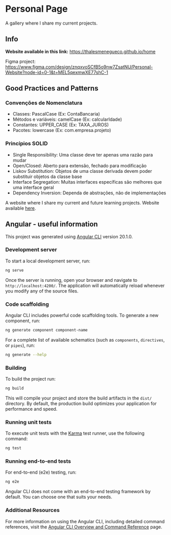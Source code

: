 # Personal Page

A gallery where I share my current projects.

## Info

**Website available in this link:** https://thalesmenegueco.github.io/home

Figma project: https://www.figma.com/design/znqxvoSCfB5o9nw7ZsatNU/Personal-Website?node-id=0-1&t=MEL5qexmwXE77shC-1

## Good Practices and Patterns

### Convenções de Nomenclatura
- Classes: PascalCase (Ex: ContaBancaria)
- Métodos e variáveis: camelCase (Ex: calcularIdade)
- Constantes: UPPER_CASE (Ex: TAXA_JUROS)
- Pacotes: lowercase (Ex: com.empresa.projeto)

### Princípios SOLID
- Single Responsibility: Uma classe deve ter apenas uma razão para mudar
- Open/Closed: Aberto para extensão, fechado para modificação
- Liskov Substitution: Objetos de uma classe derivada devem poder substituir objetos da classe base
- Interface Segregation: Muitas interfaces específicas são melhores que uma interface geral
- Dependency Inversion: Dependa de abstrações, não de implementações

A website where I share my current and future learning projects.
Website available [here](https://thalesmenegueco.github.io).

## Angular - useful information

This project was generated using [Angular CLI](https://github.com/angular/angular-cli) version 20.1.0.

### Development server

To start a local development server, run:

```bash
ng serve
```

Once the server is running, open your browser and navigate to `http://localhost:4200/`. The application will automatically reload whenever you modify any of the source files.

### Code scaffolding

Angular CLI includes powerful code scaffolding tools. To generate a new component, run:

```bash
ng generate component component-name
```

For a complete list of available schematics (such as `components`, `directives`, or `pipes`), run:

```bash
ng generate --help
```

### Building

To build the project run:

```bash
ng build
```

This will compile your project and store the build artifacts in the `dist/` directory. By default, the production build optimizes your application for performance and speed.

### Running unit tests

To execute unit tests with the [Karma](https://karma-runner.github.io) test runner, use the following command:

```bash
ng test
```

### Running end-to-end tests

For end-to-end (e2e) testing, run:

```bash
ng e2e
```

Angular CLI does not come with an end-to-end testing framework by default. You can choose one that suits your needs.

### Additional Resources

For more information on using the Angular CLI, including detailed command references, visit the [Angular CLI Overview and Command Reference](https://angular.dev/tools/cli) page.
